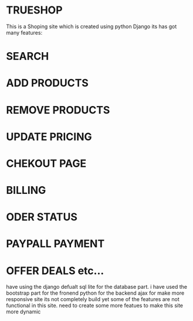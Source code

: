 # TRUESHOP
This is a Shoping site which is created using python Django
its has got many features:
# SEARCH
# ADD PRODUCTS
# REMOVE PRODUCTS
# UPDATE PRICING
# CHEKOUT PAGE
# BILLING
# ODER STATUS
# PAYPALL PAYMENT
# OFFER DEALS etc...
have using the django defualt sql lite for the database part.
i have used the bootstrap part for the fronend
python for the backend
ajax for make more responsive site 
its not completely build yet some of the features are not functional in this site.
need to create some more featues to make this site more dynamic
